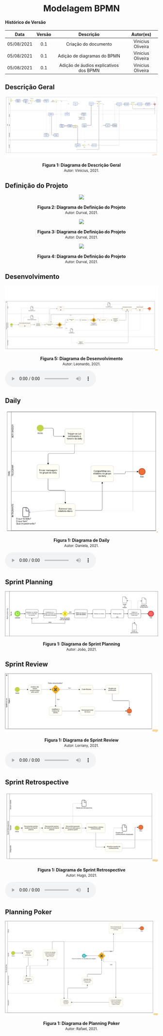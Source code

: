 # <center> Modelagem BPMN

#### Histórico de Versão
|    Data    | Versão | Descrição            | Autor(es)       |
| :--------: | :----: | :------------------: | :-------------: |
| 05/08/2021 |  0.1   | Criação do documento  | Vinicius Oliveira |
| 05/08/2021 |  0.1   | Adição de diagramas do BPMN  | Vinicius Oliveira |
| 05/08/2021 |  0.1   | Adição de áudios explicativos dos BPMN  | Vinicius Oliveira |

## Descrição Geral

<p align='center'>
    <img src='https://raw.githubusercontent.com/UnBArqDsw2021-1/2021.1_G01_Animalesco_docs/main/docs/assets/pages/bpmn/descricao-geral.jpeg'>
    <figcaption align='center'>
        <b>Figura 1: Diagrama de Descrição Geral</b>
        <br>
        <small>Autor: Vinícius, 2021.</small>
    </figcaption>
</p>

## Definição do Projeto

<p align='center'>
    <img src='https://raw.githubusercontent.com/UnBArqDsw2021-1/2021.1_G01_Animalesco_docs/main/docs/assets/pages/bpmn/definicao-projeto1.png'>
    <figcaption align='center'>
        <b>Figura 2: Diagrama de Definição do Projeto</b>
        <br>
        <small>Autor: Durval, 2021.</small>
    </figcaption>
</p>

<p align='center'>
    <img src='https://raw.githubusercontent.com/UnBArqDsw2021-1/2021.1_G01_Animalesco_docs/main/docs/assets/pages/bpmn/definicao-projeto2.png'>
    <figcaption align='center'>
        <b>Figura 3: Diagrama de Definição do Projeto</b>
        <br>
        <small>Autor: Durval, 2021.</small>
    </figcaption>
</p>

<p align='center'>
    <img src='https://raw.githubusercontent.com/UnBArqDsw2021-1/2021.1_G01_Animalesco_docs/main/docs/assets/pages/bpmn/definicao-projeto3.png'>
    <figcaption align='center'>
        <b>Figura 4: Diagrama de Definição do Projeto</b>
        <br>
        <small>Autor: Durval, 2021.</small>
    </figcaption>
</p>

## Desenvolvimento

<p align='center'>
    <img src='https://raw.githubusercontent.com/UnBArqDsw2021-1/2021.1_G01_Animalesco_docs/main/docs/assets/pages/bpmn/desenvolvimento.jpg'>
    <figcaption align='center'>
        <b>Figura 5: Diagrama de Desenvolvimento</b>
        <br>
        <small>Autor: Leonardo, 2021.</small>
    </figcaption>
</p>

<audio controls="controls">
    <source type="audio/oga" src="../assets/audios/bpmn/desenvolvimento.oga"></source>
</audio>

## Daily

<p align='center'>
    <img src='https://raw.githubusercontent.com/UnBArqDsw2021-1/2021.1_G01_Animalesco_docs/main/docs/assets/pages/bpmn/daily.png'>
    <figcaption align='center'>
        <b>Figura 1: Diagrama de Daily</b>
        <br>
        <small>Autor: Daniela, 2021.</small>
    </figcaption>
</p>

<audio controls="controls">
    <source type="audio/mp3" src="../assets/audios/bpmn/daily.mp3"></source>
</audio>

## Sprint Planning

<p align='center'>
    <img src='https://raw.githubusercontent.com/UnBArqDsw2021-1/2021.1_G01_Animalesco_docs/main/docs/assets/pages/bpmn/sprint-planning.png'>
    <figcaption align='center'>
        <b>Figura 1: Diagrama de Sprint Planning</b>
        <br>
        <small>Autor: João, 2021.</small>
    </figcaption>
</p>

## Sprint Review

<p align='center'>
    <img src='https://raw.githubusercontent.com/UnBArqDsw2021-1/2021.1_G01_Animalesco_docs/main/docs/assets/pages/bpmn/sprint-review.png'>
    <figcaption align='center'>
        <b>Figura 1: Diagrama de Sprint Review</b>
        <br>
        <small>Autor: Lorrany, 2021.</small>
    </figcaption>
</p>


<audio controls="controls">
    <source type="audio/mp3" src="../assets/audios/bpmn/sprint-review.mp3"></source>
</audio>


## Sprint Retrospective

<p align='center'>
    <img src='https://raw.githubusercontent.com/UnBArqDsw2021-1/2021.1_G01_Animalesco_docs/main/docs/assets/pages/bpmn/sprint-retrospective.jpeg'>
    <figcaption align='center'>
        <b>Figura 1: Diagrama de Sprint Retrospective</b>
        <br>
        <small>Autor: Hugo, 2021.</small>
    </figcaption>
</p>

<audio controls="controls">
    <source type="audio/oga" src="../assets/audios/bpmn/sprint-retrospective.oga"></source>
</audio>

## Planning Poker

<p align='center'>
    <img src='https://raw.githubusercontent.com/UnBArqDsw2021-1/2021.1_G01_Animalesco_docs/main/docs/assets/pages/bpmn/planning-poker.jpg'>
    <figcaption align='center'>
        <b>Figura 1: Diagrama de Planning Poker</b>
        <br>
        <small>Autor: Rafael, 2021.</small>
    </figcaption>
</p>


